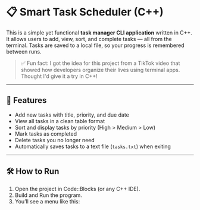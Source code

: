 # 📋 Smart Task Scheduler (C++)

This is a simple yet functional **task manager CLI application** written in C++. It allows users to add, view, sort, and complete tasks — all from the terminal. Tasks are saved to a local file, so your progress is remembered between runs.

> ✅ Fun fact: I got the idea for this project from a TikTok video that showed how developers organize their lives using terminal apps. Thought I'd give it a try in C++!

---

## 🚀 Features

- Add new tasks with title, priority, and due date
- View all tasks in a clean table format
- Sort and display tasks by priority (High > Medium > Low)
- Mark tasks as completed
- Delete tasks you no longer need
- Automatically saves tasks to a text file (`tasks.txt`) when exiting

---

## 🛠 How to Run

1. Open the project in Code::Blocks (or any C++ IDE).
2. Build and Run the program.
3. You’ll see a menu like this:

